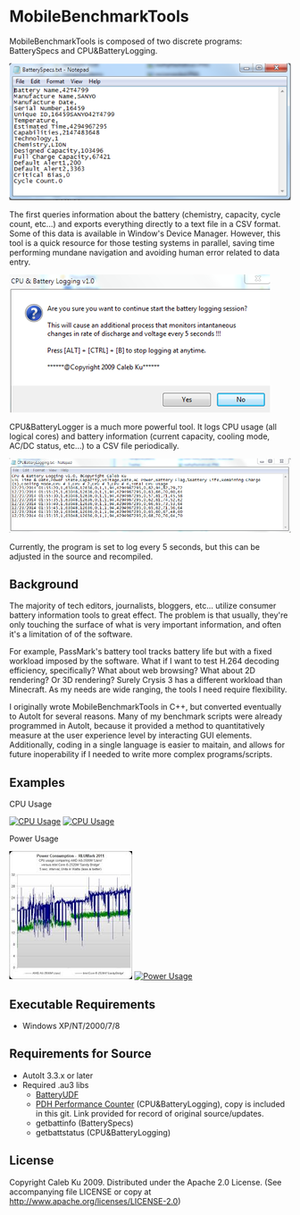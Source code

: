 MobileBenchmarkTools
==========
MobileBenchmarkTools is composed of two discrete programs: BatterySpecs and CPU&BatteryLogging. 

![batteryinfo](/documentation/batteryspecs.png)

The first queries information about the battery (chemistry, capacity, cycle count, etc...) and exports everything directly to a text file in a CSV format. Some of this data is available in Window's Device Manager. However, this tool is a quick resource for those testing systems in parallel, saving time performing mundane navigation and avoiding human error related to data entry.

![logger](/documentation/prompt.png)

CPU&BatteryLogger is a much more powerful tool. It logs CPU usage (all logical cores) and battery information (current capacity, cooling mode, AC/DC status, etc...) to a CSV file periodically. 

![logger](/documentation/logging.png)

Currently, the program is set to log every 5 seconds, but this can be adjusted in the source and recompiled. 

## Background

The majority of tech editors, journalists, bloggers, etc... utilize consumer battery information tools to great effect. The problem is that usually, they're only touching the surface of what is very important information, and often it's a limitation of of the software. 

For example, PassMark's battery tool tracks battery life but with a fixed workload imposed by the software. What if I want to test H.264 decoding efficiency, specifically? What about web browsing? What about 2D rendering? Or 3D rendering? Surely Crysis 3 has a different workload than Minecraft. As my needs are wide ranging, the tools I need require flexibility.

I originally wrote MobileBenchmarkTools in C++, but converted eventually to AutoIt for several reasons. Many of my benchmark scripts were already programmed in AutoIt, because it provided a method to quantitatively measure at the user experience level by interacting GUI elements. Additionally, coding in a single language is easier to maitain, and allows for future inoperability if I needed to write more complex programs/scripts.

## Examples

CPU Usage

[![CPU Usage](https://encrypted-tbn1.gstatic.com/images?q=tbn:ANd9GcRAvGQusNCCsivv-8MljHORyIJ7v2KTxk5V5LHJJOfl-GXnG-02-g)](http://media.bestofmicro.com/1/A/278686/original/transcodingperf_cpu.png)
[![CPU Usage](https://encrypted-tbn3.gstatic.com/images?q=tbn:ANd9GcTmecMCYtQVcg6mhU4mZRvJ0BRUMKQ_vF_PK5vDnU8zynbUqF3KSg)](http://media.bestofmicro.com/Z/K/335648/original/cpu_pcmark.png)

Power Usage

[![Power Usage](/documentation/power_example2.jpg)](http://media.bestofmicro.com/1/D/278689/original/transcodingquality_power.png)
[![Power Usage](https://encrypted-tbn1.gstatic.com/images?q=tbn:ANd9GcRAvGQusNCCsivv-8MljHORyIJ7v2KTxk5V5LHJJOfl-GXnG-02-g)](http://thgtr.com/wp-content/uploads/2011/06/power_-_rlumark.png)

## Executable Requirements
* Windows XP/NT/2000/7/8

## Requirements for Source
* AutoIt 3.3.x or later
* Required .au3 libs
  * [BatteryUDF](../../../BatteryUDF/)
  * [PDH Performance Counter](https://sites.google.com/site/ascend4ntscode/performancecounters-pdh) (CPU&BatteryLogging), copy is included in this git. Link provided for record of original source/updates.
  * getbattinfo (BatterySpecs)
  * getbattstatus (CPU&BatteryLogging)

## License

Copyright Caleb Ku 2009. Distributed under the Apache 2.0 License. (See accompanying file LICENSE or copy at http://www.apache.org/licenses/LICENSE-2.0)
